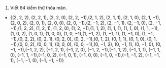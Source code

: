 1. Viết 64 kiểm thử thỏa mãn.

- {(2, 2, 2), (2, 2, 1), (2, 2, 0), (2, 2, −1),(2, 1, 2), (2, 1, 1), (2, 1, 0), (2, 1, −1), (2, 0, 2), (2, 0, 1), (2, 0, 0), (2, 0, −1),(2, −1, 2), (2, −1, 1), (2, −1, 0), (2, −1, −1),(1, 2, 2), (1, 2, 1), (1, 2, 0), (1, 2, −1),(1, 1, 2), (1, 1, 1), (1, 1, 0), (1, 1, −1),(1, 0, 2), (1, 0, 1), (1, 0, 0), (1, 0, −1),(1, −1, 2), (1, −1, 1), (1, −1, 0), (1, −1, −1),(0, 2, 2), (0, 2, 1), (0, 2, 0), (0, 2, −1),(0, 1, 2), (0, 1, 1), (0, 1, 0), (0, 1, −1),(0, 0, 2), (0, 0, 1), (0, 0, 0), (0, 0, −1),(0, −1, 2), (0, −1, 1), (0, −1, 0), (0, −1, −1),(−1, 2, 2), (−1, 2, 1), (−1, 2, 0), (−1, 2, −1),(−1, 1, 2), (−1, 1, 1), (−1, 1, 0), (−1, 1, −1),(−1, 0, 2), (−1, 0, 1), (−1, 0, 0), (−1, 0, −1),(−1, −1, 2), (−1, −1, 1), (−1, −1, 0), (−1, −1, −1)}
